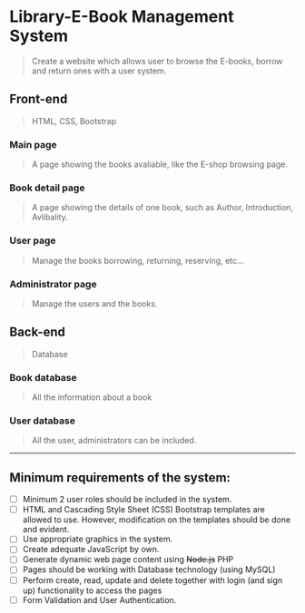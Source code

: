 # Library-E-Book Management System
>Create a website which allows user to browse the E-books, borrow and return ones with a user system.

## Front-end
>HTML, CSS, Bootstrap
### Main page
>A page showing the books avaliable, like the E-shop browsing page.
### Book detail page
>A page showing the details of one book, such as Author, Introduction, Avlibality.
### User page
>Manage the books borrowing, returning, reserving, etc...
### Administrator page
>Manage the users and the books.

## Back-end
>Database
### Book database
> All the information about a book
### User database
> All the user, administrators can be included.



------------------------------------------------------------------
## Minimum requirements of the system:
- [ ] Minimum 2 user roles should be included in the system.
- [ ] HTML and Cascading Style Sheet (CSS) Bootstrap templates are allowed to use. However, modification on the templates should be done and evident.
- [ ] Use appropriate graphics in the system.
- [ ] Create adequate JavaScript by own.
- [ ] Generate dynamic web page content using ~~Node.js~~ PHP
- [ ] Pages should be working with Database technology (using MySQL)
- [ ] Perform create, read, update and delete together with login (and sign up) functionality to access the pages
- [ ] Form Validation and User Authentication.
